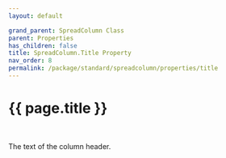 ```yaml
---
layout: default

grand_parent: SpreadColumn Class
parent: Properties
has_children: false
title: SpreadColumn.Title Property
nav_order: 8
permalink: /package/standard/spreadcolumn/properties/title
---
```

# {{ page.title }}
<br>

The text of the column header.